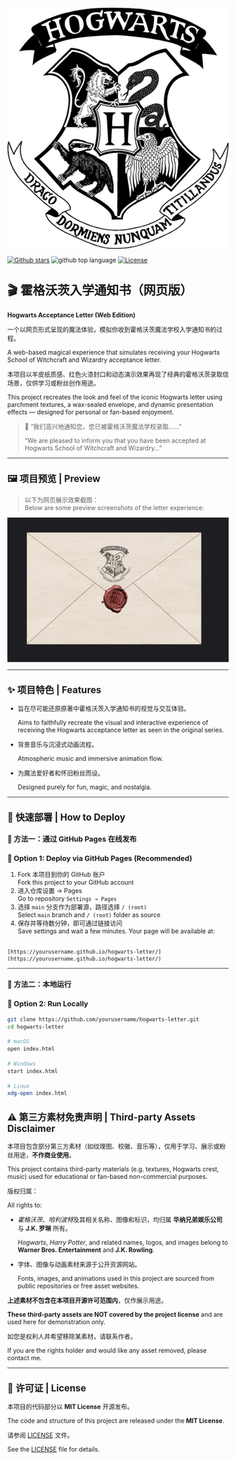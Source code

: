<p align="center">
  <img src="./preview/hogwarts-crest-white-bg.png" alt="Hogwarts Crest" />
</p>

[![Github stars](https://img.shields.io/github/stars/ElvisChenML/hogwarts-letter?color=cd7373&logo=github&style=flat-square)](https://github.com/ElvisChenML/hogwarts-letter/stargazers) ![github top language](https://img.shields.io/github/languages/top/ElvisChenML/hogwarts-letter?logo=github) [![License](https://img.shields.io/github/license/ElvisChenML/hogwarts-letter?&color=cd7373&style=flat-square)](./LICENSE)

# 🎬 霍格沃茨入学通知书（网页版）

**Hogwarts Acceptance Letter (Web Edition)**

一个以网页形式呈现的魔法体验，模拟你收到霍格沃茨魔法学校入学通知书的过程。

A web-based magical experience that simulates receiving your Hogwarts School of Witchcraft and Wizardry acceptance letter.

本项目以羊皮纸质感、红色火漆封口和动态演示效果再现了经典的霍格沃茨录取信场景，仅供学习或粉丝创作用途。

This project recreates the look and feel of the iconic Hogwarts letter using parchment textures, a wax-sealed envelope, and dynamic presentation effects — designed for personal or fan-based enjoyment.

> 📝 “我们高兴地通知您，您已被霍格沃茨魔法学校录取……”
>
> “We are pleased to inform you that you have been accepted at Hogwarts School of Witchcraft and Wizardry…”

---

## 🖼️ 项目预览 | Preview

> 以下为网页展示效果截图：  
> Below are some preview screenshots of the letter experience:

<p align="center">
  <img src="./preview/preview-01-envelope.png" alt="Hogwarts Letter Preview - 01 - envelope" width="600"/>
</p>

---

## ✨ 项目特色 | Features

- 旨在尽可能还原原著中霍格沃茨入学通知书的视觉与交互体验。
  
  Aims to faithfully recreate the visual and interactive experience of receiving the Hogwarts acceptance letter as seen in the original series.
  
- 背景音乐与沉浸式动画流程。
  
  Atmospheric music and immersive animation flow.
  
- 为魔法爱好者和怀旧粉丝而设。
  
  Designed purely for fun, magic, and nostalgia.

---

## 🚀 快速部署 | How to Deploy

### 📌 方法一：通过 GitHub Pages 在线发布  
### 📌 Option 1: Deploy via GitHub Pages (Recommended)

1. Fork 本项目到你的 GitHub 账户  
   Fork this project to your GitHub account  
2. 进入仓库设置 → Pages  
   Go to repository `Settings → Pages`  
3. 选择 `main` 分支作为部署源，路径选择 `/ (root)`  
   Select `main` branch and `/ (root)` folder as source  
4. 保存并等待数分钟，即可通过链接访问  
   Save settings and wait a few minutes. Your page will be available at:  
```

[https://yourusername.github.io/hogwarts-letter/](https://yourusername.github.io/hogwarts-letter/)

````

---

### 🧪 方法二：本地运行  
### 🧪 Option 2: Run Locally

```bash
git clone https://github.com/yourusername/hogwarts-letter.git
cd hogwarts-letter

# macOS
open index.html

# Windows
start index.html

# Linux
xdg-open index.html
````

## ⚠️ 第三方素材免责声明 | Third-party Assets Disclaimer

本项目包含部分第三方素材（如纹理图、校徽、音乐等），仅用于学习、展示或粉丝用途，**不作商业使用**。

This project contains third-party materials (e.g. textures, Hogwarts crest, music) used for educational or fan-based non-commercial purposes.

版权归属：

All rights to:

* *霍格沃茨*、*哈利波特*及其相关名称、图像和标识，均归属 **华纳兄弟娱乐公司** 与 **J.K. 罗琳** 所有。

  *Hogwarts*, *Harry Potter*, and related names, logos, and images belong to **Warner Bros. Entertainment** and **J.K. Rowling**.

* 字体、图像与动画素材来源于公开资源网站。

  Fonts, images, and animations used in this project are sourced from public repositories or free asset websites.

**上述素材不包含在本项目开源许可范围内**，仅作展示用途。

**These third-party assets are NOT covered by the project license** and are used here for demonstration only.

如您是权利人并希望移除某素材，请联系作者。

If you are the rights holder and would like any asset removed, please contact me.

---

## 📜 许可证 | License

本项目的代码部分以 **MIT License** 开源发布。

The code and structure of this project are released under the **MIT License**.

请参阅 [LICENSE](./LICENSE) 文件。

See the [LICENSE](./LICENSE) file for details.
